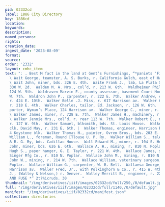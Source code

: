 ```yaml
---
pid: 02332cd
label: 1886 City Directory
key: 1886cd
location: 
keywords: 
description: 
named_persons: 
rights: 
creation_date: 
ingest_date: '2023-08-09'
format: 
source: 
order: '2332'
layout: cmhc_item
text: ": . Best M fact in the land at Gent’s Furnishings, “*paniets ‘Fisher & Smith's.
  \ Wait George, teamster, A. S. Burks, r. California Gulch, east of Harrison av.
  \ Wait John, miner, bds. 326 E. 4th.  Waite Frank J., lab, La Plata Smelter, r.
  330 W. 2d.  Walden M. A. Mrs., col’d, r. 213 W. Gth.  Waldheimer Philip, clk, r.
  124 W. 9th.  Waldraven Marvin E., county assessor, basement Court House, r. 145
  W. 7th.  Waldron John P., carpenter, r. 222 E. 7th.  Walker Andrew, clk. John Harvey,
  r. 424 E. 10th.  Walker Belle .J. Miss, r. 617 Harrison av.  Walker Catherine Mrs.,
  r. 218 E. 4th.  Walker Charles, tailor, Ed. Jackson, r. 126 W. 6th.  Walkerman Eugene,
  porter, Wyman’s Place, 124 Harrison av.  Walker George C., miner, r. 108 W. 12th.
  \ Walker James, miner, r. 728 E. 7th.  Walker James H., machinery, r. 510 N. Hemlock.
  \ Walker Jennie Mrs., col’d, r. rear 113 W. 7th.  Walker Robert E., mining machinery,
  r. 127 W. 9th.  Walker Samuel, blksmith, bds. St. Louis House.  Walker Samuel L.,
  clk, David May, r. 231 E. 6th. |  Walker Thomas, engineer, Harrison Red. Wks., r.
  4 Keystone blk.  Walker Thomas H., painter, Ovren Bros., bds. 203 E. 6th.  Walker
  William L., foreman, Round [Tlouse U. P. Ry.  Walker William S., telegrapher, D.
  & R. G. Ry, bds. Cadillac House.  Wall Edward M., miner, r. 104 S. Hemlock.  Wall
  John, miner, bds. 626 E. 6th.  Wallace A. H., mining, r. 810 N. Poplar.  Wallace
  Hugh S., paper hanger, G. E. Taylor, r. 221 W. 4th.  Wallace James, stable boy,
  Singer Mfg Co., r. 810 N. Poplar.  Wallace John M., mining, r. 810 N. Poplar.  Wallace
  John W., mining, r. 214 W. 7th.  Wallace William, veterinary surgeon, r. 1600 N.
  Poplar.  Wallace William G., carpenter, W. B. Bell.  Wallaesa George, barber, 118
  Harrison av.  Waller Fred, Jr., with Polkinghorn & Co., r. 415 W. 4th.  Walley John
  J., (Walley & Nelson,) r. Denver.  Walley Merritt B., engineer, r. 222 W. 5th.  POWDER
  AND FUSE *” 2t?%icruds. 30       "
thumbnail: "/img/derivatives/iiif/images/02332cd/full/250,/0/default.jpg"
full: "/img/derivatives/iiif/images/02332cd/full/1140,/0/default.jpg"
manifest: "/img/derivatives/iiif/02332cd/manifest.json"
collection: directories
---
```

